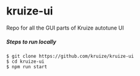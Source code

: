 # kruize-ui
Repo for all the GUI parts of Kruize autotune UI

##### Steps to run locally

```
$ git clone https://github.com/kruize/kruize-ui
$ cd kruize-ui
$ npm run start
```